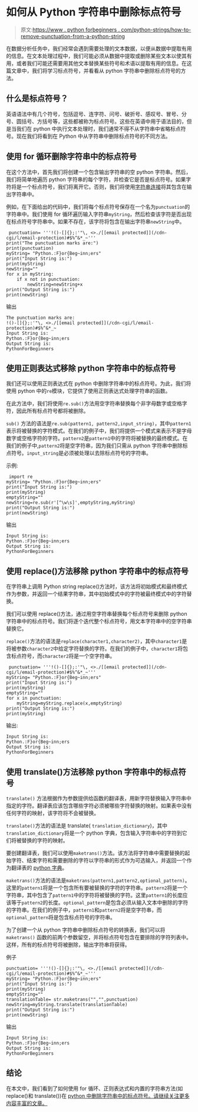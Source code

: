 # 如何从 Python 字符串中删除标点符号

> 原文:[https://www . python forbeginners . com/python-strings/how-to-remove-punctuation-from-a-python-string](https://www.pythonforbeginners.com/python-strings/how-to-remove-punctuation-from-a-python-string)

在数据分析任务中，我们经常会遇到需要处理的文本数据，以便从数据中提取有用的信息。在文本处理过程中，我们可能必须从数据中提取或删除某些文本以使其有用，或者我们可能还需要用其他文本替换某些符号和术语以提取有用的信息。在这篇文章中，我们将学习标点符号，并看看从 python 字符串中删除标点符号的方法。

## 什么是标点符号？

英语语法中有几个符号，包括逗号、连字符、问号、破折号、感叹号、冒号、分号、圆括号、方括号等，这些都被称为标点符号。这些在英语中用于语法目的，但是当我们在 python 中执行文本处理时，我们通常不得不从字符串中省略标点符号。现在我们将看到在 Python 中从字符串中删除标点符号的不同方法。

## 使用 for 循环删除字符串中的标点符号

在这个方法中，首先我们将创建一个包含输出字符串的空 python 字符串。然后，我们将简单地遍历 python 字符串的每个字符，并检查它是否是标点符号。如果字符将是一个标点符号，我们将离开它。否则，我们将使用[字符串连接](https://www.pythonforbeginners.com/concatenation/string-concatenation-and-formatting-in-python)将其包含在输出字符串中。

例如，在下面给出的代码中，我们将每个标点符号保存在一个名为`punctuation`的字符串中。我们使用 for 循环遍历输入字符串`myString`，然后检查该字符是否出现在标点符号字符串中。如果不存在，该字符将包含在输出字符串`newString`中。

```
 punctuation= '''!()-[]{};:'"\, <>./[[email protected]](/cdn-cgi/l/email-protection)#$%^&*_~'''
print("The punctuation marks are:")
print(punctuation)
myString= "Python.:F}or{Beg~inn;ers"
print("Input String is:")
print(myString)
newString=""
for x in myString:
    if x not in punctuation:
        newString=newString+x
print("Output String is:")
print(newString) 
```

输出

```
The punctuation marks are:
!()-[]{};:'"\, <>./[[email protected]](/cdn-cgi/l/email-protection)#$%^&*_~
Input String is:
Python.:F}or{Beg~inn;ers
Output String is:
PythonForBeginners
```

## 使用正则表达式移除 python 字符串中的标点符号

我们还可以使用正则表达式在 python 中删除字符串中的标点符号。为此，我们将使用 python 中的`re`模块，它提供了使用正则表达式处理字符串的函数。

在此方法中，我们将使用`re.sub()`方法用空字符串替换每个非字母数字或空格字符，因此所有标点符号都将被删除。

`sub()` 方法的语法是`re.sub(pattern1, pattern2,input_string)`，其中`pattern1`表示将被替换的字符模式。在我们的例子中，我们将提供一个模式来表示不是字母数字或空格字符的字符。`pattern2`是`pattern1`中的字符将被替换的最终模式。在我们的例子中,`pattern2`将是空字符串，因为我们只需从 python 字符串中删除标点符号。`input_string`是必须被处理以去除标点符号的字符串。

示例:

```
 import re
myString= "Python.:F}or{Beg~inn;ers"
print("Input String is:")
print(myString)
emptyString=""
newString=re.sub(r'[^\w\s]',emptyString,myString)
print("Output String is:")
print(newString)
```

输出

```
Input String is:
Python.:F}or{Beg~inn;ers
Output String is:
PythonForBeginners
```

## 使用 replace()方法移除 python 字符串中的标点符号

在字符串上调用 Python string replace()方法时，该方法将初始模式和最终模式作为参数，并返回一个结果字符串，其中初始模式中的字符被最终模式中的字符替换。

我们可以使用 replace()方法，通过用空字符串替换每个标点符号来删除 python 字符串中的标点符号。我们将逐个迭代整个标点符号，用文本字符串中的空字符串替换它。

`replace()`方法的语法是`replace(character1,character2)`，其中`character1`是将被参数`character2`中给定字符替换的字符。在我们的例子中，`character1`将包含标点符号，而`character2`将是一个空字符串。

```
 punctuation= '''!()-[]{};:'"\, <>./[[email protected]](/cdn-cgi/l/email-protection)#$%^&*_~'''
myString= "Python.:F}or{Beg~inn;ers"
print("Input String is:")
print(myString)
emptyString=""
for x in punctuation:
    myString=myString.replace(x,emptyString)
print("Output String is:")
print(myString)
```

输出:

```
Input String is:
Python.:F}or{Beg~inn;ers
Output String is:
PythonForBeginners
```

## 使用 translate()方法移除 python 字符串中的标点符号

`translate()` 方法根据作为参数提供给函数的翻译表，用新字符替换输入字符串中指定的字符。翻译表应该包含哪些字符必须被哪些字符替换的映射。如果表中没有任何字符的映射，该字符将不会被替换。

`translate()`方法的语法是 translate( `translation_dictionary`)，其中`translation_dictionary`将是一个 python 字典，包含输入字符串中的字符到它们将被替换的字符的映射。

要创建翻译表，我们可以使用`maketrans()`方法。该方法将字符串中需要替换的起始字符、结束字符和需要删除的字符以字符串的形式作为可选输入，并返回一个作为翻译表的 [python 字典](https://www.pythonforbeginners.com/dictionary/how-to-use-dictionaries-in-python/)。

`maketrans()`方法的语法是`maketrans(pattern1,pattern2,optional_pattern)`。这里的`pattern1`将是一个包含所有要被替换的字符的字符串。`pattern2`将是一个字符串，其中包含了`pattern1`中的字符将被替换的字符。这里`pattern1`的长度应该等于`pattern2`的长度。`optional_pattern`是包含必须从输入文本中删除的字符的字符串。在我们的例子中，`pattern1`和`pattern2`将是空字符串，而`optional_pattern`将是包含标点符号的字符串。

为了创建一个从 python 字符串中删除标点符号的转换表，我们可以将`maketrans()` 函数的前两个参数留空，并将标点符号包含在要排除的字符列表中。这样，所有的标点符号将被删除，输出字符串将获得。

例子

```
punctuation= '''!()-[]{};:'"\, <>./[[email protected]](/cdn-cgi/l/email-protection)#$%^&*_~'''
myString= "Python.:F}or{Beg~inn;ers"
print("Input String is:")
print(myString)
emptyString=""
translationTable= str.maketrans("","",punctuation)
newString=myString.translate(translationTable)
print("Output String is:")
print(newString)
```

输出

```
Input String is:
Python.:F}or{Beg~inn;ers
Output String is:
PythonForBeginners
```

## 结论

在本文中，我们看到了如何使用 for 循环、正则表达式和内置的字符串方法(如 replace()和 translate())在 [python 中删除字符串中的标点符号。请继续关注更多内容丰富的文章。](https://www.pythonforbeginners.com/loops/for-while-and-nested-loops-in-python)